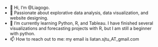 - 👋 Hi, I’m @Liagogo.
- 👀 Passionate about explorative data analysis, data visualization, and website designing.
- 🌱 I’m currently learning Python, R, and Tableau. I have finished several visualizations and forecasting projects with R, but I am still a beginner with python.
- 📫 How to reach out to me: my email is liatan.sjtu_AT_gmail.com

<!---
Liagogo/Liagogo is a ✨ special ✨ repository because its `README.md` (this file) appears on your GitHub profile.
You can click the Preview link to take a look at your changes.
--->
